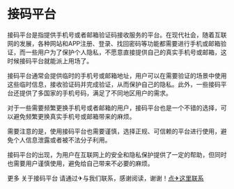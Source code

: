 # 接码平台

接码平台是指提供手机号或者邮箱验证码接收服务的平台。在现代社会，随着互联网的发展，各种网站和APP注册、登录、找回密码等功能都需要进行手机或邮箱验证，而一些用户为了保护个人隐私，不愿意直接提供自己的真实手机号或邮箱，这时候接码平台就能派上用场了。

接码平台通常会提供临时的手机号或邮箱地址，用户可以在需要验证的场景中使用这些临时信息，接收验证码并完成验证，从而保护自己的隐私。此外，一些接码平台还提供了多国家的手机号码，满足了不同地区用户的需求。

对于一些需要频繁更换手机号或者邮箱的用户，接码平台也是一个不错的选择，可以避免频繁更换真实手机号或邮箱带来的麻烦。

需要注意的是，使用接码平台也需要谨慎，选择正规、可信赖的平台进行使用，避免个人信息泄露或者被不法分子利用。

接码平台的出现，为用户在互联网上的安全和隐私保护提供了一定的帮助，但同时也需要用户谨慎使用，避免给自己带来不必要的麻烦。

更多 关于接码平台 请通过✈与我们联系，感谢阅读，谢谢！[点✈这里联系](https://c.k02.cc)